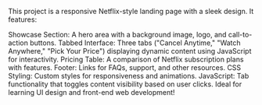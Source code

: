 This project is a responsive Netflix-style landing page with a sleek design. It features:

Showcase Section: A hero area with a background image, logo, and call-to-action buttons.
Tabbed Interface: Three tabs ("Cancel Anytime," "Watch Anywhere," "Pick Your Price") displaying dynamic content using JavaScript for interactivity.
Pricing Table: A comparison of Netflix subscription plans with features.
Footer: Links for FAQs, support, and other resources.
CSS Styling: Custom styles for responsiveness and animations.
JavaScript: Tab functionality that toggles content visibility based on user clicks.
Ideal for learning UI design and front-end web development!
